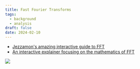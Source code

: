 ```yaml
---
title: Fast Fourier Transforms
tags:
  - background
  - analysis
draft: false
date: 2024-02-10
---
```

- [Jezzamon's amazing interactive guide to FFT](https://www.jezzamon.com/fourier/)
- [An interactive explainer focusing on the mathematics of FFT](https://betterexplained.com/articles/an-interactive-guide-to-the-fourier-transform/)

![](https://www.youtube.com/watch?v=spUNpyF58BY)

